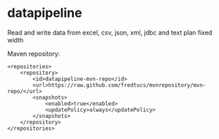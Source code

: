 # datapipeline
Read and write data from excel, csv, json, xml, jdbc and text plan fixed width

Maven repository:

```
<repositories>
	<repository>
		<id>datapipeline-mvn-repo</id>
		<url>https://raw.github.com/fredtucs/mvnrepository/mvn-repo/</url>
		<snapshots>
			<enabled>true</enabled>
			<updatePolicy>always</updatePolicy>
		</snapshots>
	</repository>
</repositories>
```

